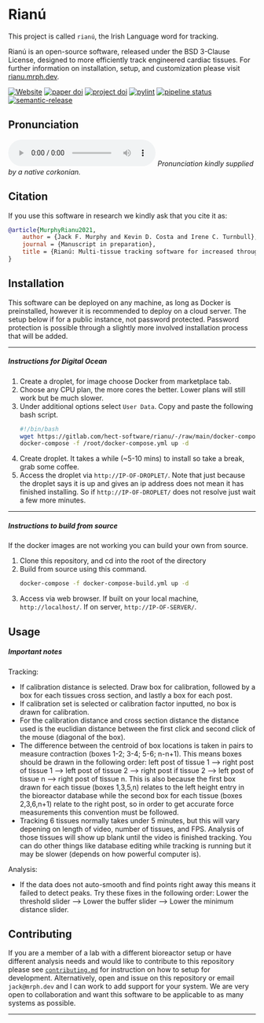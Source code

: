 # Rianú 

This project is called `rianú`, the Irish Language word for tracking. 

Rianú is an open-source software, released under the BSD 3-Clause License, designed to more efficiently track engineered cardiac tissues. For further information on installation, setup, and customization please visit [rianu.mrph.dev](https://rianu.mrph.dev).

[![Website](https://img.shields.io/website?down_color=red&down_message=offline&label=docs&style=flat&up_color=success&up_message=online&url=https://rianu.mrph.dev)](https://rianu.mrph.dev)
[![paper doi](https://img.shields.io/badge/paper%20doi-manuscript%20in%20preparation-blue)](https://gitlab.com/hect-software/rianu)
[![project doi](https://img.shields.io/badge/project%20doi-10.17605/OSF.IO/YWCHZ-blue)](https://doi.org/10.17605/OSF.IO/YWCHZ)
[![pylint](https://hect-software.gitlab.io/rianu/badges/pylint.svg)](https://hect-software.gitlab.io/rianu/lint/)
[![pipeline status](https://gitlab.com/hect-software/rianu/badges/main/pipeline.svg)](https://gitlab.com/hect-software/rianu/commits/main)
[![semantic-release](https://img.shields.io/badge/%20%20%F0%9F%93%A6%F0%9F%9A%80-semantic--release-e10079.svg)](https://github.com/semantic-release/semantic-release)


## Pronunciation  
![](https://storageapi.fleek.co/jack-alope-team-bucket/Rianú.mp3)
_Pronunciation kindly supplied by a native corkonian._

## Citation  

If you use this software in research we kindly ask that you cite it as:  
```bibtex
@article{MurphyRianu2021,
    author = {Jack F. Murphy and Kevin D. Costa and Irene C. Turnbull},
    journal = {Manuscript in preparation},
    title = {Rianú: Multi-tissue tracking software for increased throughput of engineered cardiac tissue screening},
}
```  

## Installation
This software can be deployed on any machine, as long as Docker is preinstalled, however it is recommended to deploy on a cloud server. The setup below if for a public instance, not password protected. Password protection is possible through a slightly more involved installation process that will be added.

---

##### Instructions for Digital Ocean
1. Create a droplet, for image choose Docker from marketplace tab. 
2. Choose any CPU plan, the more cores the better. Lower plans will still work but be much slower. 
3. Under additional options select `User Data`. Copy and paste the following bash script.
    ```sh
    #!/bin/bash
    wget https://gitlab.com/hect-software/rianu/-/raw/main/docker-compose.yml -P /root/
    docker-compose -f /root/docker-compose.yml up -d
    ```
4. Create droplet. It takes a while (~5-10 mins) to install so take a break, grab some coffee. 
5. Access the droplet via `http://IP-OF-DROPLET/`. Note that just because the droplet says it is up and gives an ip address does not mean it has finished installing. So if `http://IP-OF-DROPLET/` does not resolve just wait a few more minutes.

---

##### Instructions to build from source
If the docker images are not working you can build your own from source. 
1. Clone this repository, and cd into the root of the directory
2. Build from source using this command.  
    ```sh
    docker-compose -f docker-compose-build.yml up -d
    ```
3. Access via web browser. If built on your local machine, `http://localhost/`. If on server, `http://IP-OF-SERVER/`.

## Usage  

##### Important notes
Tracking:
- If calibration distance is selected. Draw box for calibration, followed by a box for each tissues cross section, and lastly a box for each post. 
- If calibration set is selected or calibration factor inputted, no box is drawn for calibration.
- For the calibration distance and cross section distance the distance used is the euclidian distance between the first click and second click of the mouse (diagonal of the box).
- The difference between the centroid of box locations is taken in pairs to measure contraction (boxes 1-2; 3-4; 5-6; n-n+1). This means boxes should be drawn in the following order: left post of tissue 1 --> right post of tissue 1 --> left post of tissue 2 --> right post if tissue 2  --> left post of tissue n --> right post of tissue n. This is also because the first box drawn for each tissue (boxes 1,3,5,n) relates to the left height entry in the bioreactor database while the second box for each tissue (boxes 2,3,6,n+1) relate to the right post, so in order to get accurate force measurements this convention must be followed. 
- Tracking 6 tissues normally takes under 5 minutes, but this will vary depening on length of video, number of tissues, and FPS. Analysis of those tissues will show up blank until the video is finished tracking. You can do other things like database editing while tracking is running but it may be slower (depends on how powerful computer is).

Analysis:
- If the data does not auto-smooth and find points right away this means it failed to detect peaks. Try these fixes in the following order: Lower the threshold slider --> Lower the buffer slider --> Lower the minimum distance slider.

## Contributing  
  
If you are a member of a lab with a different bioreactor setup or have different analysis needs and would like to contribute to this repository please see [`contributing.md`](https://gitlab.com/hect-software/rianu/-/blob/main/CONTRIBUTING.md) for instruction on how to setup for development. Alternatively, open and issue on this repository or email `jack@mrph.dev` and I can work to add support for your system. We are very open to collaboration and want this software to be applicable to as many systems as possible.

---

